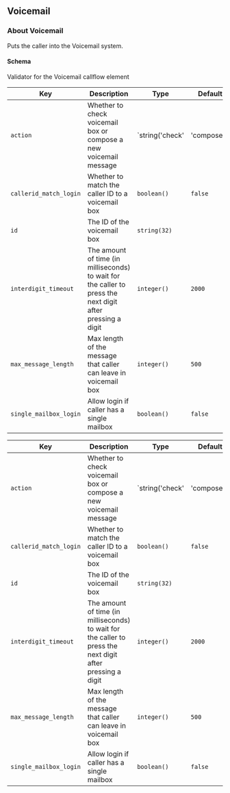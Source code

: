 ## Voicemail

### About Voicemail

Puts the caller into the Voicemail system.

#### Schema

Validator for the Voicemail callflow element



Key | Description | Type | Default | Required
--- | ----------- | ---- | ------- | --------
`action` | Whether to check voicemail box or compose a new voicemail message | `string('check' | 'compose')` | `compose` | `false`
`callerid_match_login` | Whether to match the caller ID to a voicemail box | `boolean()` | `false` | `false`
`id` | The ID of the voicemail box | `string(32)` |   | `false`
`interdigit_timeout` | The amount of time (in milliseconds) to wait for the caller to press the next digit after pressing a digit | `integer()` | `2000` | `false`
`max_message_length` | Max length of the message that caller can leave in voicemail box | `integer()` | `500` | `false`
`single_mailbox_login` | Allow login if caller has a single mailbox | `boolean()` | `false` | `false`



Key | Description | Type | Default | Required
--- | ----------- | ---- | ------- | --------
`action` | Whether to check voicemail box or compose a new voicemail message | `string('check' | 'compose')` | `compose` | `false`
`callerid_match_login` | Whether to match the caller ID to a voicemail box | `boolean()` | `false` | `false`
`id` | The ID of the voicemail box | `string(32)` |   | `false`
`interdigit_timeout` | The amount of time (in milliseconds) to wait for the caller to press the next digit after pressing a digit | `integer()` | `2000` | `false`
`max_message_length` | Max length of the message that caller can leave in voicemail box | `integer()` | `500` | `false`
`single_mailbox_login` | Allow login if caller has a single mailbox | `boolean()` | `false` | `false`
